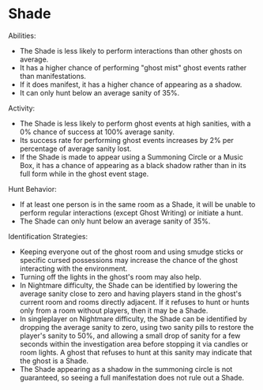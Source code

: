 # Shade

Abilities:

-   The Shade is less likely to perform interactions than other ghosts on average.
-   It has a higher chance of performing "ghost mist" ghost events rather than manifestations.
-   If it does manifest, it has a higher chance of appearing as a shadow.
-   It can only hunt below an average sanity of 35%.

Activity:

-   The Shade is less likely to perform ghost events at high sanities, with a 0% chance of success at 100% average sanity.
-   Its success rate for performing ghost events increases by 2% per percentage of average sanity lost.
-   If the Shade is made to appear using a Summoning Circle or a Music Box, it has a chance of appearing as a black shadow rather than in its full form while in the ghost event stage.

Hunt Behavior:

-   If at least one person is in the same room as a Shade, it will be unable to perform regular interactions (except Ghost Writing) or initiate a hunt.
-   The Shade can only hunt below an average sanity of 35%.

Identification Strategies:

-   Keeping everyone out of the ghost room and using smudge sticks or specific cursed possessions may increase the chance of the ghost interacting with the environment.
-   Turning off the lights in the ghost's room may also help.
-   In Nightmare difficulty, the Shade can be identified by lowering the average sanity close to zero and having players stand in the ghost's current room and rooms directly adjacent. If it refuses to hunt or hunts only from a room without players, then it may be a Shade.
-   In singleplayer on Nightmare difficulty, the Shade can be identified by dropping the average sanity to zero, using two sanity pills to restore the player's sanity to 50%, and allowing a small drop of sanity for a few seconds within the investigation area before stopping it via candles or room lights. A ghost that refuses to hunt at this sanity may indicate that the ghost is a Shade.
-   The Shade appearing as a shadow in the summoning circle is not guaranteed, so seeing a full manifestation does not rule out a Shade.